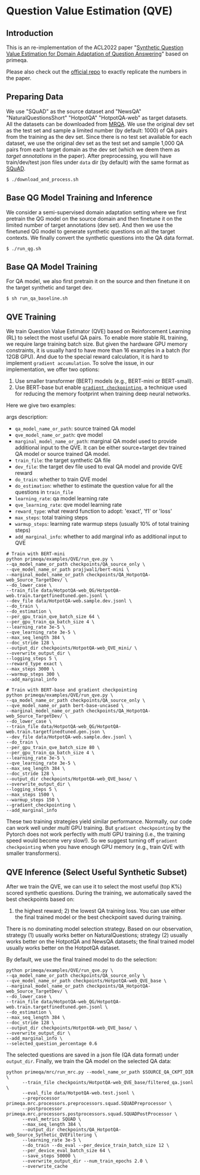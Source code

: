 # Question Value Estimation (QVE)

## Introduction
This is an re-implementation of the ACL2022 paper "[Synthetic Question Value Estimation for Domain Adaptation of Question Answering](https://arxiv.org/abs/2203.08926)" based on primeqa.

Please also check out the [official repo](https://github.com/xiangyue9607/QVE) to exactly replicate the numbers in the paper.

## Preparing Data
We use "SQuAD" as the source dataset and "NewsQA" "NaturalQuestionsShort" "HotpotQA" "HotpotQA-web" as target datasets. All the datasets can be downloaded from [MRQA](https://github.com/mrqa/MRQA-Shared-Task-2019). We use the original dev set as the test set and sample a limited number (by default: 1000) of QA pairs from the training as the dev set.
Since there is no test set available for each dataset, we use the original dev set as the test set and sample 1,000 QA pairs from each target domain as the dev set (which we deem them as *target annotations* in the paper).
After preprocessing, you will have train/dev/test json files under ```data``` dir (by default) with the same format as [SQuAD](https://rajpurkar.github.io/SQuAD-explorer/).
```shell script
$ ./download_and_process.sh
```

## Base QG Model Training and Inference
We consider a semi-supervised domain adaptation setting where we first pretrain the QG model on the source domain 
and then finetune it on the limited number of target annotations (dev set).
And then we use the finetuned QG model to generate synthetic questions on all the target contexts. 
We finally convert the synthetic questions into the QA data format. 
```shell script
$ ./run_qg.sh
```

## Base QA Model Training
For QA model, we also first pretrain it on the source and then finetune it on the target synthetic and target dev.
```shell script
$ sh run_qa_baseline.sh
````

## QVE Training
We train Question Value Estimator (QVE) based on Reinforcement Learning (RL) to select the most useful QA pairs. 
To enable more stable RL training, we require large training batch size. 
But given the hardware GPU memory constraints, it is usually hard to have more than 16 examples in a batch (for 12GB GPU).
And due to the special reward calculation, it is hard to implement ```gradient accumulation```. 
To solve the issue, in our implementation, we offer two options:
1. Use smaller transformer (BERT) models (e.g., BERT-mini or BERT-small).
2. Use BERT-base but enable [```gradient checkpointing```](https://github.com/cybertronai/gradient-checkpointing), a technique used for reducing the memory footprint
when training deep neural networks.

Here we give two examples:

args description: 

- ``qa_model_name_or_path``: source trained QA model
- ``qve_model_name_or_path``: qve model
- ``marginal_model_name_or_path``: marginal QA model used to provide additional input to the QVE. 
It can be either source+target dev trained QA model or source trained QA model.
- ``train_file``: the target synthetic QA file
- ``dev_file``: the target dev file used to eval QA model and provide QVE reward
- ``do_train``: whether to train QVE model
- ``do_estimation``: whether to estimate the question value for all the questions in ``train_file``
- ``learning_rate``: qa model learning rate
- ``qve_learning_rate``: qve model learning rate
- ``reward_type``: what reward function to adopt: 'exact', 'f1' or 'loss'
- ``max_steps``: total training steps
- ``warmup_steps``: learning rate warmup steps (usually 10% of total training steps)
- ``add_marginal_info``: whether to add marginal info as additional input to QVE


```shell script
# Train with BERT-mini
python primeqa/examples/QVE/run_qve.py \
--qa_model_name_or_path checkpoints/QA_source_only \
--qve_model_name_or_path prajjwal1/bert-mini \
--marginal_model_name_or_path checkpoints/QA_HotpotQA-web_Source_TargetDev/ \
--do_lower_case \
--train_file data/HotpotQA-web_QG/HotpotQA-web.train.targetfinedtuned.gen.jsonl \
--dev_file data/HotpotQA-web.sample.dev.jsonl \
--do_train \
--do_estimation \
--per_gpu_train_qve_batch_size 64 \
--per_gpu_train_qa_batch_size 4 \
--learning_rate 3e-5 \
--qve_learning_rate 3e-5 \
--max_seq_length 384 \
--doc_stride 128 \
--output_dir checkpoints/HotpotQA-web_QVE_mini/ \
--overwrite_output_dir \
--logging_steps 5 \
--reward_type exact \
--max_steps 3000 \
--warmup_steps 300 \
--add_marginal_info
```

```shell script
# Train with BERT-base and gradient checkpointing
python primeqa/examples/QVE/run_qve.py \
--qa_model_name_or_path checkpoints/QA_source_only \
--qve_model_name_or_path bert-base-uncased \
--marginal_model_name_or_path checkpoints/QA_HotpotQA-web_Source_TargetDev/ \
--do_lower_case \
--train_file data/HotpotQA-web_QG/HotpotQA-web.train.targetfinedtuned.gen.json \
--dev_file data/HotpotQA-web.sample.dev.jsonl \
--do_train \
--per_gpu_train_qve_batch_size 80 \
--per_gpu_train_qa_batch_size 4 \
--learning_rate 3e-5 \
--qve_learning_rate 3e-5 \
--max_seq_length 384 \
--doc_stride 128 \
--output_dir checkpoints/HotpotQA-web_QVE_base/ \
--overwrite_output_dir \
--logging_steps 5 \
--max_steps 1500 \
--warmup_steps 150 \
--gradient_checkpointing \
--add_marginal_info 
```

These two training strategies yield similar performance. Normally, our code can work well under *multi* GPU training.
But ``gradient checkpointing`` by the Pytorch does not work perfectly with *multi* GPU training (i.e., the training speed would become very slow!).
So we suggest turning off ``gradient checkpointing`` when you have enough GPU memory (e.g., train QVE with smaller transformers).


## QVE Inference (Select Useful Synthetic Subset)
After we train the QVE, we can use it to select the most useful (top K%) scored synthetic questions.
During the training, we automatically saved the best checkpoints based on: 
1) the highest reward; 2) the lowest QA training loss. You can use either the final trained model 
or the best checkpoint saved during training.

There is no dominating model selection strategy. Based on our observation, 
strategy (1) usually works better on NaturalQuestions;
strategy (2) usually works better on the HotpotQA and NewsQA datasets; 
the final trained model usually works better on the HotpotQA dataset. 

By default, we use the final trained model to do the selection:
```shell script
python primeqa/examples/QVE/run_qve.py \
--qa_model_name_or_path checkpoints/QA_source_only \
--qve_model_name_or_path checkpoints/HotpotQA-web_QVE_base \
--marginal_model_name_or_path checkpoints/QA_HotpotQA-web_Source_TargetDev/ \
--do_lower_case \
--train_file data/HotpotQA-web_QG/HotpotQA-web.train.targetfinedtuned.gen.jsonl \
--do_estimation \
--max_seq_length 384 \
--doc_stride 128 \
--output_dir checkpoints/HotpotQA-web_QVE_base/ \
--overwrite_output_dir \
--add_marginal_info \
--selected_question_percentage 0.6
```

The selected questions are saved in a json file (QA data format) under ``output_dir``. 
Finally, we train the QA model on the selected QA data:

```shell
python primeqa/mrc/run_mrc.py --model_name_or_path $SOURCE_QA_CKPT_DIR \
      --train_file checkpoints/HotpotQA-web_QVE_base/filtered_qa.jsonl \
      --eval_file data/HotpotQA-web.test.jsonl \
      --preprocessor primeqa.mrc.processors.preprocessors.squad.SQUADPreprocessor \
      --postprocessor primeqa.mrc.processors.postprocessors.squad.SQUADPostProcessor \
      --eval_metrics SQUAD \
      --max_seq_length 384 \
      --output_dir checkpoints/QA_HotpotQA-web_Source_Sythetic_QVEFiltering \
      --learning_rate 3e-5 \
      --do_train --do_eval --per_device_train_batch_size 12 \
      --per_device_eval_batch_size 64 \
      --save_steps 50000 \
      --overwrite_output_dir --num_train_epochs 2.0 \
      --overwrite_cache
```

